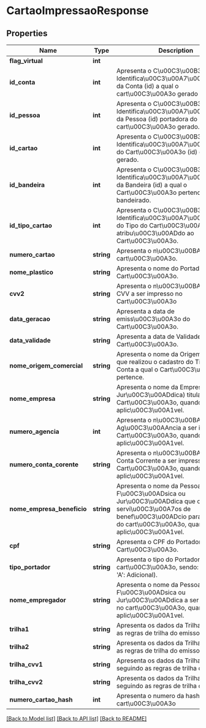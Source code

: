 # CartaoImpressaoResponse

## Properties
Name | Type | Description | Notes
------------ | ------------- | ------------- | -------------
**flag_virtual** | **int** |  | [optional] 
**id_conta** | **int** | Apresenta o C\u00C3\u00B3digo de Identifica\u00C3\u00A7\u00C3\u00A3o da Conta (id) a qual o cart\u00C3\u00A3o gerado pertence. | [optional] 
**id_pessoa** | **int** | Apresenta o C\u00C3\u00B3digo de Identifica\u00C3\u00A7\u00C3\u00A3o da Pessoa (id) portadora do cart\u00C3\u00A3o gerado. | [optional] 
**id_cartao** | **int** | Apresenta o C\u00C3\u00B3digo de Identifica\u00C3\u00A7\u00C3\u00A3o do Cart\u00C3\u00A3o (id) que foi gerado. | [optional] 
**id_bandeira** | **int** | Apresenta o C\u00C3\u00B3digo de Identifica\u00C3\u00A7\u00C3\u00A3o da Bandeira (id) a qual o Cart\u00C3\u00A3o pertence, quando bandeirado. | [optional] 
**id_tipo_cartao** | **int** | Apresenta o C\u00C3\u00B3digo de Identifica\u00C3\u00A7\u00C3\u00A3o do Tipo do Cart\u00C3\u00A3o (id) atribu\u00C3\u00ADdo ao Cart\u00C3\u00A3o. | [optional] 
**numero_cartao** | **string** | Apresenta o n\u00C3\u00BAmero do cart\u00C3\u00A3o. | [optional] 
**nome_plastico** | **string** | Apresenta o nome do Portador do Cart\u00C3\u00A3o. | [optional] 
**cvv2** | **string** | Apresenta o n\u00C3\u00BAmero do CVV a ser impresso no Cart\u00C3\u00A3o | [optional] 
**data_geracao** | **string** | Apresenta a data de emiss\u00C3\u00A3o do Cart\u00C3\u00A3o. | [optional] 
**data_validade** | **string** | Apresenta a data de Validade do Cart\u00C3\u00A3o. | [optional] 
**nome_origem_comercial** | **string** | Apresenta o nome da Origem Comercial que realizou o cadastro do Titular da Conta a qual o Cart\u00C3\u00A3o pertence. | [optional] 
**nome_empresa** | **string** | Apresenta o nome da Empresa (Pessoa Jur\u00C3\u00ADdica) titular do Cart\u00C3\u00A3o, quando aplic\u00C3\u00A1vel. | [optional] 
**numero_agencia** | **int** | Apresenta o n\u00C3\u00BAmero da Ag\u00C3\u00AAncia a ser impresso no Cart\u00C3\u00A3o, quando aplic\u00C3\u00A1vel. | [optional] 
**numero_conta_corente** | **string** | Apresenta o n\u00C3\u00BAmero da Conta Corrente a ser impresso no Cart\u00C3\u00A3o, quando aplic\u00C3\u00A1vel. | [optional] 
**nome_empresa_beneficio** | **string** | Apresenta o nome da Pessoa F\u00C3\u00ADsica ou Jur\u00C3\u00ADdica que contratou servi\u00C3\u00A7os de benef\u00C3\u00ADcio para o portador do cart\u00C3\u00A3o, quando aplic\u00C3\u00A1vel. | [optional] 
**cpf** | **string** | Apresenta o CPF do Portador do Cart\u00C3\u00A3o. | [optional] 
**tipo_portador** | **string** | Apresenta o tipo do Portador do cart\u00C3\u00A3o, sendo: (&#39;T&#39;: Titular, &#39;A&#39;: Adicional). | [optional] 
**nome_empregador** | **string** | Apresenta o nome da Pessoa F\u00C3\u00ADsica ou Jur\u00C3\u00ADdica a ser impresso no cart\u00C3\u00A3o, quando aplic\u00C3\u00A1vel. | [optional] 
**trilha1** | **string** | Apresenta os dados da Trilha1, seguindo as regras de trilha do emissor. | [optional] 
**trilha2** | **string** | Apresenta os dados da Trilha2, seguindo as regras de trilha do emissor. | [optional] 
**trilha_cvv1** | **string** | Apresenta os dados da TrilhaCVV01, seguindo as regras de trilha do emissor. | [optional] 
**trilha_cvv2** | **string** | Apresenta os dados da TrilhaCVV02, seguindo as regras de trilha do emissor. | [optional] 
**numero_cartao_hash** | **int** | Apresenta o numero da hash do cart\u00C3\u00A3o  | [optional] 

[[Back to Model list]](../README.md#documentation-for-models) [[Back to API list]](../README.md#documentation-for-api-endpoints) [[Back to README]](../README.md)


